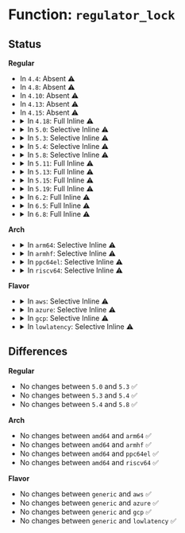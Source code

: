 # Function: <code>regulator_lock</code>

## Status
<b>Regular</b>
<ul>
<li>
In <code>4.4</code>: Absent ⚠️
</li>
<li>
In <code>4.8</code>: Absent ⚠️
</li>
<li>
In <code>4.10</code>: Absent ⚠️
</li>
<li>
In <code>4.13</code>: Absent ⚠️
</li>
<li>
In <code>4.15</code>: Absent ⚠️
</li>
<li>
<details>
<summary>In <code>4.18</code>: Full Inline ⚠️</summary>

**Collision:** Unique Static

**Inline:** Full

**Transformation:** False

**Instances:**

```
In drivers/regulator/core.c (ffffffff82724fcf)
Location: drivers/regulator/core.c:175
Inline: True
Inline callers:
  - drivers/regulator/core.c:regulator_late_cleanup
  - drivers/regulator/core.c:_regulator_resume_early
  - drivers/regulator/core.c:_regulator_suspend_late
  - drivers/regulator/core.c:regulator_allow_bypass
  - drivers/regulator/core.c:regulator_set_load
  - drivers/regulator/core.c:regulator_get_error_flags
  - drivers/regulator/core.c:_regulator_get_mode
  - drivers/regulator/core.c:regulator_set_mode
  - drivers/regulator/core.c:_regulator_get_current_limit
  - drivers/regulator/core.c:regulator_set_current_limit
  - drivers/regulator/core.c:regulator_sync_voltage
  - drivers/regulator/core.c:_regulator_list_voltage
  - drivers/regulator/core.c:regulator_disable_deferred
  - drivers/regulator/core.c:regulator_disable_work
  - drivers/regulator/core.c:create_regulator
  - drivers/regulator/core.c:regulator_total_uA_show
  - drivers/regulator/core.c:regulator_state_show
  - drivers/regulator/core.c:regulator_uV_show
```
</details>
</li>
<li>
<details>
<summary>In <code>5.0</code>: Selective Inline ⚠️</summary>

```c
void regulator_lock(struct regulator_dev *rdev);
```

**Collision:** Unique Global

**Inline:** Selective

**Transformation:** False

**Instances:**

```
In drivers/regulator/core.c (ffffffff828dd191)
Location: drivers/regulator/core.c:210
Inline: True
Inline callers:
  - drivers/regulator/core.c:regulator_late_cleanup
  - drivers/regulator/core.c:regulator_resume
  - drivers/regulator/core.c:regulator_suspend
  - drivers/regulator/core.c:regulator_unregister
  - drivers/regulator/core.c:regulator_allow_bypass
  - drivers/regulator/core.c:regulator_set_load
  - drivers/regulator/core.c:regulator_get_error_flags
  - drivers/regulator/core.c:_regulator_get_mode
  - drivers/regulator/core.c:regulator_set_mode
  - drivers/regulator/core.c:_regulator_get_current_limit
  - drivers/regulator/core.c:regulator_set_current_limit
  - drivers/regulator/core.c:regulator_sync_voltage
  - drivers/regulator/core.c:_regulator_list_voltage
  - drivers/regulator/core.c:regulator_disable_deferred
  - drivers/regulator/core.c:create_regulator
  - drivers/regulator/core.c:regulator_total_uA_show
  - drivers/regulator/core.c:regulator_state_show
  - drivers/regulator/core.c:regulator_uV_show
```
**Symbols:**

```
ffffffff81624380-ffffffff8162441e: regulator_lock (STB_GLOBAL)
```
</details>
</li>
<li>
<details>
<summary>In <code>5.3</code>: Selective Inline ⚠️</summary>

```c
void regulator_lock(struct regulator_dev *rdev);
```

**Collision:** Unique Global

**Inline:** Selective

**Transformation:** False

**Instances:**

```
In drivers/regulator/core.c (ffffffff828f79f5)
Location: drivers/regulator/core.c:192
Inline: True
Inline callers:
  - drivers/regulator/core.c:regulator_late_cleanup
  - drivers/regulator/core.c:regulator_resume
  - drivers/regulator/core.c:regulator_suspend
  - drivers/regulator/core.c:regulator_remove_coupling
  - drivers/regulator/core.c:regulator_allow_bypass
  - drivers/regulator/core.c:regulator_set_load
  - drivers/regulator/core.c:regulator_get_error_flags
  - drivers/regulator/core.c:_regulator_get_mode
  - drivers/regulator/core.c:regulator_set_mode
  - drivers/regulator/core.c:_regulator_get_current_limit
  - drivers/regulator/core.c:regulator_set_current_limit
  - drivers/regulator/core.c:regulator_sync_voltage
  - drivers/regulator/core.c:_regulator_list_voltage
  - drivers/regulator/core.c:regulator_disable_deferred
  - drivers/regulator/core.c:create_regulator
  - drivers/regulator/core.c:regulator_total_uA_show
  - drivers/regulator/core.c:regulator_state_show
  - drivers/regulator/core.c:regulator_uV_show
```
**Symbols:**

```
ffffffff81657040-ffffffff816570de: regulator_lock (STB_GLOBAL)
```
</details>
</li>
<li>
<details>
<summary>In <code>5.4</code>: Selective Inline ⚠️</summary>

```c
void regulator_lock(struct regulator_dev *rdev);
```

**Collision:** Unique Global

**Inline:** Selective

**Transformation:** False

**Instances:**

```
In drivers/regulator/core.c (ffffffff81678b17)
Location: drivers/regulator/core.c:192
Inline: True
Inline callers:
  - drivers/regulator/core.c:regulator_late_cleanup
  - drivers/regulator/core.c:regulator_resume
  - drivers/regulator/core.c:regulator_suspend
  - drivers/regulator/core.c:regulator_remove_coupling
  - drivers/regulator/core.c:regulator_allow_bypass
  - drivers/regulator/core.c:regulator_set_load
  - drivers/regulator/core.c:regulator_get_error_flags
  - drivers/regulator/core.c:_regulator_get_mode
  - drivers/regulator/core.c:regulator_set_mode
  - drivers/regulator/core.c:_regulator_get_current_limit
  - drivers/regulator/core.c:regulator_set_current_limit
  - drivers/regulator/core.c:regulator_sync_voltage
  - drivers/regulator/core.c:_regulator_list_voltage
  - drivers/regulator/core.c:regulator_disable_deferred
  - drivers/regulator/core.c:create_regulator
  - drivers/regulator/core.c:regulator_total_uA_show
  - drivers/regulator/core.c:regulator_state_show
  - drivers/regulator/core.c:regulator_uV_show
```
**Symbols:**

```
ffffffff8167a940-ffffffff8167a9de: regulator_lock (STB_GLOBAL)
```
</details>
</li>
<li>
<details>
<summary>In <code>5.8</code>: Selective Inline ⚠️</summary>

```c
void regulator_lock(struct regulator_dev *rdev);
```

**Collision:** Unique Global

**Inline:** Selective

**Transformation:** False

**Instances:**

```
In drivers/regulator/core.c (ffffffff8172c9fa)
Location: drivers/regulator/core.c:192
Inline: True
Inline callers:
  - drivers/regulator/core.c:regulator_late_cleanup
  - drivers/regulator/core.c:regulator_resume
  - drivers/regulator/core.c:regulator_suspend
  - drivers/regulator/core.c:regulator_remove_coupling
  - drivers/regulator/core.c:regulator_allow_bypass
  - drivers/regulator/core.c:regulator_set_load
  - drivers/regulator/core.c:regulator_get_error_flags
  - drivers/regulator/core.c:regulator_get_mode
  - drivers/regulator/core.c:regulator_set_mode
  - drivers/regulator/core.c:regulator_get_current_limit
  - drivers/regulator/core.c:regulator_set_current_limit
  - drivers/regulator/core.c:regulator_sync_voltage
  - drivers/regulator/core.c:_regulator_list_voltage
  - drivers/regulator/core.c:regulator_disable_deferred
  - drivers/regulator/core.c:create_regulator
  - drivers/regulator/core.c:print_constraints
  - drivers/regulator/core.c:regulator_total_uA_show
  - drivers/regulator/core.c:regulator_state_show
  - drivers/regulator/core.c:regulator_opmode_show
  - drivers/regulator/core.c:regulator_uA_show
  - drivers/regulator/core.c:regulator_uV_show
```
**Symbols:**

```
ffffffff817295b0-ffffffff8172964e: regulator_lock (STB_GLOBAL)
```
</details>
</li>
<li>
<details>
<summary>In <code>5.11</code>: Full Inline ⚠️</summary>

**Collision:** Unique Static

**Inline:** Full

**Transformation:** False

**Instances:**

```
In drivers/regulator/core.c (ffffffff81749a8a)
Location: drivers/regulator/core.c:193
Inline: True
Inline callers:
  - drivers/regulator/core.c:regulator_late_cleanup
  - drivers/regulator/core.c:regulator_resume
  - drivers/regulator/core.c:regulator_suspend
  - drivers/regulator/core.c:regulator_remove_coupling
  - drivers/regulator/core.c:regulator_allow_bypass
  - drivers/regulator/core.c:regulator_set_load
  - drivers/regulator/core.c:regulator_get_error_flags
  - drivers/regulator/core.c:regulator_get_mode
  - drivers/regulator/core.c:regulator_set_mode
  - drivers/regulator/core.c:regulator_get_current_limit
  - drivers/regulator/core.c:regulator_set_current_limit
  - drivers/regulator/core.c:regulator_sync_voltage
  - drivers/regulator/core.c:_regulator_list_voltage
  - drivers/regulator/core.c:regulator_disable_deferred
  - drivers/regulator/core.c:destroy_regulator
  - drivers/regulator/core.c:regulator_resolve_supply
  - drivers/regulator/core.c:create_regulator
  - drivers/regulator/core.c:print_constraints_debug
  - drivers/regulator/core.c:regulator_total_uA_show
  - drivers/regulator/core.c:regulator_state_show
  - drivers/regulator/core.c:regulator_opmode_show
  - drivers/regulator/core.c:regulator_uA_show
  - drivers/regulator/core.c:regulator_uV_show
```
</details>
</li>
<li>
<details>
<summary>In <code>5.13</code>: Full Inline ⚠️</summary>

**Collision:** Unique Static

**Inline:** Full

**Transformation:** False

**Instances:**

```
In drivers/regulator/core.c (ffffffff8172d32f)
Location: drivers/regulator/core.c:193
Inline: True
Inline callers:
  - drivers/regulator/core.c:regulator_late_cleanup
  - drivers/regulator/core.c:regulator_resume
  - drivers/regulator/core.c:regulator_suspend
  - drivers/regulator/core.c:regulator_remove_coupling
  - drivers/regulator/core.c:regulator_allow_bypass
  - drivers/regulator/core.c:regulator_set_load
  - drivers/regulator/core.c:regulator_get_error_flags
  - drivers/regulator/core.c:regulator_get_mode
  - drivers/regulator/core.c:regulator_set_mode
  - drivers/regulator/core.c:regulator_get_current_limit
  - drivers/regulator/core.c:regulator_set_current_limit
  - drivers/regulator/core.c:regulator_sync_voltage
  - drivers/regulator/core.c:_regulator_list_voltage
  - drivers/regulator/core.c:regulator_disable_deferred
  - drivers/regulator/core.c:regulator_resolve_supply
  - drivers/regulator/core.c:create_regulator
  - drivers/regulator/core.c:print_constraints_debug
  - drivers/regulator/core.c:regulator_total_uA_show
  - drivers/regulator/core.c:regulator_state_show
  - drivers/regulator/core.c:regulator_opmode_show
  - drivers/regulator/core.c:regulator_uA_show
  - drivers/regulator/core.c:regulator_uV_show
```
</details>
</li>
<li>
<details>
<summary>In <code>5.15</code>: Full Inline ⚠️</summary>

**Collision:** Unique Static

**Inline:** Full

**Transformation:** False

**Instances:**

```
In drivers/regulator/core.c (ffffffff817ab3d4)
Location: drivers/regulator/core.c:183
Inline: True
Inline callers:
  - drivers/regulator/core.c:regulator_late_cleanup
  - drivers/regulator/core.c:regulator_resume
  - drivers/regulator/core.c:regulator_suspend
  - drivers/regulator/core.c:regulator_remove_coupling
  - drivers/regulator/core.c:regulator_allow_bypass
  - drivers/regulator/core.c:regulator_set_load
  - drivers/regulator/core.c:regulator_get_error_flags
  - drivers/regulator/core.c:regulator_get_mode
  - drivers/regulator/core.c:regulator_set_mode
  - drivers/regulator/core.c:regulator_get_current_limit
  - drivers/regulator/core.c:regulator_set_current_limit
  - drivers/regulator/core.c:regulator_sync_voltage
  - drivers/regulator/core.c:regulator_sync_voltage_rdev
  - drivers/regulator/core.c:_regulator_list_voltage
  - drivers/regulator/core.c:regulator_disable_deferred
  - drivers/regulator/core.c:regulator_resolve_supply
  - drivers/regulator/core.c:create_regulator
  - drivers/regulator/core.c:print_constraints_debug
  - drivers/regulator/core.c:requested_microamps_show
  - drivers/regulator/core.c:state_show
  - drivers/regulator/core.c:opmode_show
  - drivers/regulator/core.c:microamps_show
  - drivers/regulator/core.c:microvolts_show
```
</details>
</li>
<li>
<details>
<summary>In <code>5.19</code>: Full Inline ⚠️</summary>

**Collision:** Unique Static

**Inline:** Full

**Transformation:** False

**Instances:**

```
In drivers/regulator/core.c (ffffffff818e607e)
Location: drivers/regulator/core.c:184
Inline: True
Inline callers:
  - drivers/regulator/core.c:regulator_late_cleanup
  - drivers/regulator/core.c:regulator_resume
  - drivers/regulator/core.c:regulator_suspend
  - drivers/regulator/core.c:regulator_remove_coupling
  - drivers/regulator/core.c:regulator_allow_bypass
  - drivers/regulator/core.c:regulator_set_load
  - drivers/regulator/core.c:_regulator_get_error_flags
  - drivers/regulator/core.c:regulator_get_mode
  - drivers/regulator/core.c:regulator_set_mode
  - drivers/regulator/core.c:regulator_get_current_limit
  - drivers/regulator/core.c:regulator_set_current_limit
  - drivers/regulator/core.c:regulator_sync_voltage
  - drivers/regulator/core.c:regulator_sync_voltage_rdev
  - drivers/regulator/core.c:_regulator_list_voltage
  - drivers/regulator/core.c:regulator_disable_deferred
  - drivers/regulator/core.c:_regulator_put
  - drivers/regulator/core.c:regulator_resolve_supply
  - drivers/regulator/core.c:create_regulator
  - drivers/regulator/core.c:print_constraints_debug
  - drivers/regulator/core.c:requested_microamps_show
  - drivers/regulator/core.c:state_show
  - drivers/regulator/core.c:opmode_show
  - drivers/regulator/core.c:microamps_show
  - drivers/regulator/core.c:microvolts_show
```
</details>
</li>
<li>
<details>
<summary>In <code>6.2</code>: Full Inline ⚠️</summary>

**Collision:** Unique Static

**Inline:** Full

**Transformation:** False

**Instances:**

```
In drivers/regulator/core.c (ffffffff81a3b537)
Location: drivers/regulator/core.c:184
Inline: True
Inline callers:
  - drivers/regulator/core.c:regulator_late_cleanup
  - drivers/regulator/core.c:regulator_resume
  - drivers/regulator/core.c:regulator_suspend
  - drivers/regulator/core.c:regulator_remove_coupling
  - drivers/regulator/core.c:_regulator_bulk_get
  - drivers/regulator/core.c:regulator_allow_bypass
  - drivers/regulator/core.c:_regulator_get_error_flags
  - drivers/regulator/core.c:regulator_get_mode
  - drivers/regulator/core.c:regulator_set_mode
  - drivers/regulator/core.c:regulator_get_current_limit
  - drivers/regulator/core.c:regulator_set_current_limit
  - drivers/regulator/core.c:regulator_sync_voltage
  - drivers/regulator/core.c:regulator_sync_voltage_rdev
  - drivers/regulator/core.c:_regulator_list_voltage
  - drivers/regulator/core.c:regulator_disable_deferred
  - drivers/regulator/core.c:_regulator_put
  - drivers/regulator/core.c:regulator_resolve_supply
  - drivers/regulator/core.c:create_regulator
  - drivers/regulator/core.c:print_constraints_debug
  - drivers/regulator/core.c:requested_microamps_show
  - drivers/regulator/core.c:state_show
  - drivers/regulator/core.c:opmode_show
  - drivers/regulator/core.c:microamps_show
  - drivers/regulator/core.c:microvolts_show
```
</details>
</li>
<li>
<details>
<summary>In <code>6.5</code>: Full Inline ⚠️</summary>

**Collision:** Unique Static

**Inline:** Full

**Transformation:** False

**Instances:**

```
In drivers/regulator/core.c (ffffffff81a85747)
Location: drivers/regulator/core.c:184
Inline: True
Inline callers:
  - drivers/regulator/core.c:regulator_late_cleanup
  - drivers/regulator/core.c:regulator_resume
  - drivers/regulator/core.c:regulator_suspend
  - drivers/regulator/core.c:regulator_remove_coupling
  - drivers/regulator/core.c:_regulator_bulk_get
  - drivers/regulator/core.c:regulator_allow_bypass
  - drivers/regulator/core.c:_regulator_get_error_flags
  - drivers/regulator/core.c:regulator_get_mode
  - drivers/regulator/core.c:regulator_set_mode
  - drivers/regulator/core.c:regulator_get_current_limit
  - drivers/regulator/core.c:regulator_set_current_limit
  - drivers/regulator/core.c:regulator_sync_voltage
  - drivers/regulator/core.c:regulator_sync_voltage_rdev
  - drivers/regulator/core.c:_regulator_list_voltage
  - drivers/regulator/core.c:regulator_disable_deferred
  - drivers/regulator/core.c:_regulator_put
  - drivers/regulator/core.c:print_constraints_debug
  - drivers/regulator/core.c:requested_microamps_show
  - drivers/regulator/core.c:state_show
  - drivers/regulator/core.c:opmode_show
  - drivers/regulator/core.c:microamps_show
  - drivers/regulator/core.c:microvolts_show
```
</details>
</li>
<li>
<details>
<summary>In <code>6.8</code>: Full Inline ⚠️</summary>

**Collision:** Unique Static

**Inline:** Full

**Transformation:** False

**Instances:**

```
In drivers/regulator/core.c (ffffffff81ad7f07)
Location: drivers/regulator/core.c:186
Inline: True
Inline callers:
  - drivers/regulator/core.c:regulator_late_cleanup
  - drivers/regulator/core.c:regulator_resume
  - drivers/regulator/core.c:regulator_suspend
  - drivers/regulator/core.c:regulator_remove_coupling
  - drivers/regulator/core.c:_regulator_bulk_get
  - drivers/regulator/core.c:regulator_allow_bypass
  - drivers/regulator/core.c:_regulator_get_error_flags
  - drivers/regulator/core.c:regulator_get_mode
  - drivers/regulator/core.c:regulator_set_mode
  - drivers/regulator/core.c:regulator_get_current_limit
  - drivers/regulator/core.c:regulator_set_current_limit
  - drivers/regulator/core.c:regulator_sync_voltage
  - drivers/regulator/core.c:regulator_sync_voltage_rdev
  - drivers/regulator/core.c:_regulator_list_voltage
  - drivers/regulator/core.c:regulator_disable_deferred
  - drivers/regulator/core.c:_regulator_put
  - drivers/regulator/core.c:print_constraints_debug
  - drivers/regulator/core.c:requested_microamps_show
  - drivers/regulator/core.c:state_show
  - drivers/regulator/core.c:opmode_show
  - drivers/regulator/core.c:microamps_show
  - drivers/regulator/core.c:microvolts_show
```
</details>
</li>
</ul>
<b>Arch</b>
<ul>
<li>
<details>
<summary>In <code>arm64</code>: Selective Inline ⚠️</summary>

```c
void regulator_lock(struct regulator_dev *rdev);
```

**Collision:** Unique Global

**Inline:** Selective

**Transformation:** False

**Instances:**

```
In drivers/regulator/core.c (ffff800010844478)
Location: drivers/regulator/core.c:192
Inline: True
Inline callers:
  - drivers/regulator/core.c:regulator_late_cleanup
  - drivers/regulator/core.c:regulator_resume
  - drivers/regulator/core.c:regulator_suspend
  - drivers/regulator/core.c:regulator_remove_coupling
  - drivers/regulator/core.c:regulator_resolve_coupling
  - drivers/regulator/core.c:regulator_allow_bypass
  - drivers/regulator/core.c:regulator_set_load
  - drivers/regulator/core.c:regulator_get_error_flags
  - drivers/regulator/core.c:_regulator_get_mode
  - drivers/regulator/core.c:regulator_set_mode
  - drivers/regulator/core.c:_regulator_get_current_limit
  - drivers/regulator/core.c:regulator_set_current_limit
  - drivers/regulator/core.c:regulator_sync_voltage
  - drivers/regulator/core.c:_regulator_list_voltage
  - drivers/regulator/core.c:regulator_disable_deferred
  - drivers/regulator/core.c:create_regulator
  - drivers/regulator/core.c:regulator_total_uA_show
  - drivers/regulator/core.c:regulator_state_show
  - drivers/regulator/core.c:regulator_uV_show
```
**Symbols:**

```
ffff800010842d10-ffff800010842df0: regulator_lock (STB_GLOBAL)
```
</details>
</li>
<li>
<details>
<summary>In <code>armhf</code>: Selective Inline ⚠️</summary>

```c
void regulator_lock(struct regulator_dev *rdev);
```

**Collision:** Unique Global

**Inline:** Selective

**Transformation:** False

**Instances:**

```
In drivers/regulator/core.c (c094c620)
Location: drivers/regulator/core.c:192
Inline: True
Inline callers:
  - drivers/regulator/core.c:regulator_late_cleanup
  - drivers/regulator/core.c:regulator_resume
  - drivers/regulator/core.c:regulator_suspend
  - drivers/regulator/core.c:regulator_remove_coupling
  - drivers/regulator/core.c:regulator_resolve_coupling
  - drivers/regulator/core.c:regulator_allow_bypass
  - drivers/regulator/core.c:regulator_set_load
  - drivers/regulator/core.c:regulator_get_error_flags
  - drivers/regulator/core.c:_regulator_get_mode
  - drivers/regulator/core.c:regulator_set_mode
  - drivers/regulator/core.c:_regulator_get_current_limit
  - drivers/regulator/core.c:regulator_set_current_limit
  - drivers/regulator/core.c:regulator_sync_voltage
  - drivers/regulator/core.c:_regulator_list_voltage
  - drivers/regulator/core.c:regulator_disable_deferred
  - drivers/regulator/core.c:create_regulator
  - drivers/regulator/core.c:regulator_total_uA_show
  - drivers/regulator/core.c:regulator_state_show
  - drivers/regulator/core.c:regulator_uV_show
```
**Symbols:**

```
c094d8dc-c094d998: regulator_lock (STB_GLOBAL)
```
</details>
</li>
<li>
<details>
<summary>In <code>ppc64el</code>: Selective Inline ⚠️</summary>

```c
void regulator_lock(struct regulator_dev *rdev);
```

**Collision:** Unique Global

**Inline:** Selective

**Transformation:** False

**Instances:**

```
In drivers/regulator/core.c (c0000000008dd894)
Location: drivers/regulator/core.c:192
Inline: True
Inline callers:
  - drivers/regulator/core.c:regulator_late_cleanup
  - drivers/regulator/core.c:regulator_resume
  - drivers/regulator/core.c:regulator_suspend
  - drivers/regulator/core.c:regulator_remove_coupling
  - drivers/regulator/core.c:regulator_resolve_coupling
  - drivers/regulator/core.c:regulator_allow_bypass
  - drivers/regulator/core.c:regulator_set_load
  - drivers/regulator/core.c:regulator_get_error_flags
  - drivers/regulator/core.c:_regulator_get_mode
  - drivers/regulator/core.c:regulator_set_mode
  - drivers/regulator/core.c:_regulator_get_current_limit
  - drivers/regulator/core.c:regulator_set_current_limit
  - drivers/regulator/core.c:regulator_sync_voltage
  - drivers/regulator/core.c:_regulator_list_voltage
  - drivers/regulator/core.c:regulator_disable_deferred
  - drivers/regulator/core.c:create_regulator
  - drivers/regulator/core.c:regulator_total_uA_show
  - drivers/regulator/core.c:regulator_state_show
  - drivers/regulator/core.c:regulator_uV_show
```
**Symbols:**

```
c0000000008def40-c0000000008df054: regulator_lock (STB_GLOBAL)
```
</details>
</li>
<li>
<details>
<summary>In <code>riscv64</code>: Selective Inline ⚠️</summary>

```c
void regulator_lock(struct regulator_dev *rdev);
```

**Collision:** Unique Global

**Inline:** Selective

**Transformation:** False

**Instances:**

```
In drivers/regulator/core.c (ffffffe00052449c)
Location: drivers/regulator/core.c:192
Inline: True
Inline callers:
  - drivers/regulator/core.c:regulator_late_cleanup
  - drivers/regulator/core.c:regulator_remove_coupling
  - drivers/regulator/core.c:regulator_resolve_coupling
  - drivers/regulator/core.c:regulator_allow_bypass
  - drivers/regulator/core.c:regulator_set_load
  - drivers/regulator/core.c:regulator_get_error_flags
  - drivers/regulator/core.c:_regulator_get_mode
  - drivers/regulator/core.c:regulator_set_mode
  - drivers/regulator/core.c:_regulator_get_current_limit
  - drivers/regulator/core.c:regulator_set_current_limit
  - drivers/regulator/core.c:regulator_sync_voltage
  - drivers/regulator/core.c:_regulator_list_voltage
  - drivers/regulator/core.c:regulator_disable_deferred
  - drivers/regulator/core.c:create_regulator
  - drivers/regulator/core.c:regulator_total_uA_show
  - drivers/regulator/core.c:regulator_state_show
  - drivers/regulator/core.c:regulator_uV_show
```
**Symbols:**

```
ffffffe000524e7a-ffffffe000524f24: regulator_lock (STB_GLOBAL)
```
</details>
</li>
</ul>
<b>Flavor</b>
<ul>
<li>
<details>
<summary>In <code>aws</code>: Selective Inline ⚠️</summary>

```c
void regulator_lock(struct regulator_dev *rdev);
```

**Collision:** Unique Global

**Inline:** Selective

**Transformation:** False

**Instances:**

```
In drivers/regulator/core.c (ffffffff8163e617)
Location: drivers/regulator/core.c:192
Inline: True
Inline callers:
  - drivers/regulator/core.c:regulator_late_cleanup
  - drivers/regulator/core.c:regulator_remove_coupling
  - drivers/regulator/core.c:regulator_allow_bypass
  - drivers/regulator/core.c:regulator_set_load
  - drivers/regulator/core.c:regulator_get_error_flags
  - drivers/regulator/core.c:_regulator_get_mode
  - drivers/regulator/core.c:regulator_set_mode
  - drivers/regulator/core.c:_regulator_get_current_limit
  - drivers/regulator/core.c:regulator_set_current_limit
  - drivers/regulator/core.c:regulator_sync_voltage
  - drivers/regulator/core.c:_regulator_list_voltage
  - drivers/regulator/core.c:regulator_disable_deferred
  - drivers/regulator/core.c:create_regulator
  - drivers/regulator/core.c:regulator_total_uA_show
  - drivers/regulator/core.c:regulator_state_show
  - drivers/regulator/core.c:regulator_uV_show
```
**Symbols:**

```
ffffffff81640440-ffffffff816404de: regulator_lock (STB_GLOBAL)
```
</details>
</li>
<li>
<details>
<summary>In <code>azure</code>: Selective Inline ⚠️</summary>

```c
void regulator_lock(struct regulator_dev *rdev);
```

**Collision:** Unique Global

**Inline:** Selective

**Transformation:** False

**Instances:**

```
In drivers/regulator/core.c (ffffffff8161e9f7)
Location: drivers/regulator/core.c:192
Inline: True
Inline callers:
  - drivers/regulator/core.c:regulator_late_cleanup
  - drivers/regulator/core.c:regulator_resume
  - drivers/regulator/core.c:regulator_suspend
  - drivers/regulator/core.c:regulator_remove_coupling
  - drivers/regulator/core.c:regulator_allow_bypass
  - drivers/regulator/core.c:regulator_set_load
  - drivers/regulator/core.c:regulator_get_error_flags
  - drivers/regulator/core.c:_regulator_get_mode
  - drivers/regulator/core.c:regulator_set_mode
  - drivers/regulator/core.c:_regulator_get_current_limit
  - drivers/regulator/core.c:regulator_set_current_limit
  - drivers/regulator/core.c:regulator_sync_voltage
  - drivers/regulator/core.c:_regulator_list_voltage
  - drivers/regulator/core.c:regulator_disable_deferred
  - drivers/regulator/core.c:create_regulator
  - drivers/regulator/core.c:regulator_total_uA_show
  - drivers/regulator/core.c:regulator_state_show
  - drivers/regulator/core.c:regulator_uV_show
```
**Symbols:**

```
ffffffff81620820-ffffffff816208be: regulator_lock (STB_GLOBAL)
```
</details>
</li>
<li>
<details>
<summary>In <code>gcp</code>: Selective Inline ⚠️</summary>

```c
void regulator_lock(struct regulator_dev *rdev);
```

**Collision:** Unique Global

**Inline:** Selective

**Transformation:** False

**Instances:**

```
In drivers/regulator/core.c (ffffffff8166c957)
Location: drivers/regulator/core.c:192
Inline: True
Inline callers:
  - drivers/regulator/core.c:regulator_late_cleanup
  - drivers/regulator/core.c:regulator_resume
  - drivers/regulator/core.c:regulator_suspend
  - drivers/regulator/core.c:regulator_remove_coupling
  - drivers/regulator/core.c:regulator_allow_bypass
  - drivers/regulator/core.c:regulator_set_load
  - drivers/regulator/core.c:regulator_get_error_flags
  - drivers/regulator/core.c:_regulator_get_mode
  - drivers/regulator/core.c:regulator_set_mode
  - drivers/regulator/core.c:_regulator_get_current_limit
  - drivers/regulator/core.c:regulator_set_current_limit
  - drivers/regulator/core.c:regulator_sync_voltage
  - drivers/regulator/core.c:_regulator_list_voltage
  - drivers/regulator/core.c:regulator_disable_deferred
  - drivers/regulator/core.c:create_regulator
  - drivers/regulator/core.c:regulator_total_uA_show
  - drivers/regulator/core.c:regulator_state_show
  - drivers/regulator/core.c:regulator_uV_show
```
**Symbols:**

```
ffffffff8166e780-ffffffff8166e81e: regulator_lock (STB_GLOBAL)
```
</details>
</li>
<li>
<details>
<summary>In <code>lowlatency</code>: Selective Inline ⚠️</summary>

```c
void regulator_lock(struct regulator_dev *rdev);
```

**Collision:** Unique Global

**Inline:** Selective

**Transformation:** False

**Instances:**

```
In drivers/regulator/core.c (ffffffff81686f87)
Location: drivers/regulator/core.c:192
Inline: True
Inline callers:
  - drivers/regulator/core.c:regulator_late_cleanup
  - drivers/regulator/core.c:regulator_resume
  - drivers/regulator/core.c:regulator_suspend
  - drivers/regulator/core.c:regulator_remove_coupling
  - drivers/regulator/core.c:regulator_allow_bypass
  - drivers/regulator/core.c:regulator_set_load
  - drivers/regulator/core.c:regulator_get_error_flags
  - drivers/regulator/core.c:_regulator_get_mode
  - drivers/regulator/core.c:regulator_set_mode
  - drivers/regulator/core.c:_regulator_get_current_limit
  - drivers/regulator/core.c:regulator_set_current_limit
  - drivers/regulator/core.c:regulator_sync_voltage
  - drivers/regulator/core.c:_regulator_list_voltage
  - drivers/regulator/core.c:regulator_disable_deferred
  - drivers/regulator/core.c:create_regulator
  - drivers/regulator/core.c:regulator_total_uA_show
  - drivers/regulator/core.c:regulator_state_show
  - drivers/regulator/core.c:regulator_uV_show
```
**Symbols:**

```
ffffffff81688de0-ffffffff81688e7e: regulator_lock (STB_GLOBAL)
```
</details>
</li>
</ul>

## Differences
<b>Regular</b>
<ul>
<li>
No changes between <code>5.0</code> and <code>5.3</code> ✅
</li>
<li>
No changes between <code>5.3</code> and <code>5.4</code> ✅
</li>
<li>
No changes between <code>5.4</code> and <code>5.8</code> ✅
</li>
</ul>
<b>Arch</b>
<ul>
<li>
No changes between <code>amd64</code> and <code>arm64</code> ✅
</li>
<li>
No changes between <code>amd64</code> and <code>armhf</code> ✅
</li>
<li>
No changes between <code>amd64</code> and <code>ppc64el</code> ✅
</li>
<li>
No changes between <code>amd64</code> and <code>riscv64</code> ✅
</li>
</ul>
<b>Flavor</b>
<ul>
<li>
No changes between <code>generic</code> and <code>aws</code> ✅
</li>
<li>
No changes between <code>generic</code> and <code>azure</code> ✅
</li>
<li>
No changes between <code>generic</code> and <code>gcp</code> ✅
</li>
<li>
No changes between <code>generic</code> and <code>lowlatency</code> ✅
</li>
</ul>
